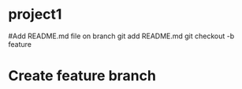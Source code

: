 # project1
#Add README.md file on branch
git add README.md
git checkout -b feature
# Create feature branch
